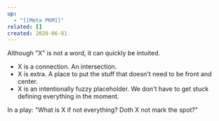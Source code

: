 ```yaml
---
up:
  - "[[Meta PKM]]"
related: []
created: 2020-06-01
---
```

Although "X" is not a word, it can quickly be intuited. 

- X is a connection. An intersection. 
- X is extra. A place to put the stuff that doesn't need to be front and center.
- X is an intentionally fuzzy placeholder. We don't have to get stuck defining everything in the moment.

In a play: "What is X if not everything? Doth X not mark the spot?"